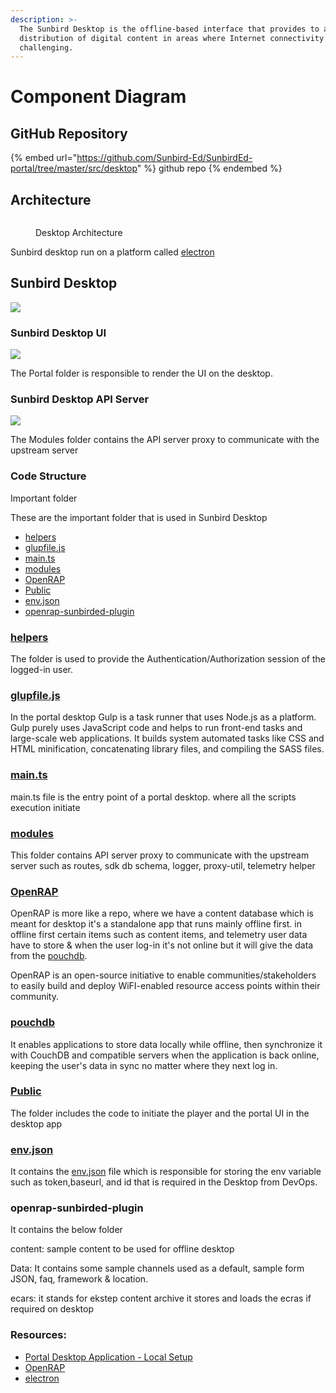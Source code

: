 ```yaml
---
description: >-
  The Sunbird Desktop is the offline-based interface that provides to access &
  distribution of digital content in areas where Internet connectivity is
  challenging.
---
```


# Component Diagram

## GitHub Repository

{% embed url="https://github.com/Sunbird-Ed/SunbirdEd-portal/tree/master/src/desktop" %}
github repo
{% endembed %}

## Architecture

<figure><img src="../../../../.gitbook/assets/Screenshot 2023-08-11 at 6.59.48 PM.png" alt=""><figcaption><p>Desktop Architecture</p></figcaption></figure>

Sunbird desktop run on a platform called [electron](https://www.electronjs.org/)

## Sunbird Desktop

![](<../../../../.gitbook/assets/Screenshot 2023-08-10 at 8.14.31 PM (1).png>)

### Sunbird Desktop UI

![](<../../../../.gitbook/assets/image (28).png>)

The Portal folder is responsible to render the UI on the desktop.

### Sunbird Desktop API Server

![](<../../../../.gitbook/assets/Screenshot 2023-08-11 at 8.28.51 PM.png>)

The Modules folder contains the API server proxy to communicate with the upstream server

### Code Structure

Important folder

These are the important folder that is used in Sunbird Desktop

* [helpers](https://github.com/Sunbird-Ed/SunbirdEd-portal/tree/master/src/desktop/helper)
* [glupfile.js](https://github.com/Sunbird-Ed/SunbirdEd-portal/blob/master/src/desktop/gulpfile.js)
* [main.ts](https://github.com/Sunbird-Ed/SunbirdEd-portal/blob/master/src/desktop/main.ts)
* [modules](https://github.com/Sunbird-Ed/SunbirdEd-portal/tree/master/src/desktop/modules)
* [OpenRAP](https://github.com/Sunbird-Ed/SunbirdEd-portal/tree/master/src/desktop/OpenRAP)
* [Public](https://github.com/Sunbird-Ed/SunbirdEd-portal/tree/master/src/desktop/public)
* [env.json](https://github.com/Sunbird-Ed/SunbirdEd-portal/blob/release-6.0.0/src/desktop/env.json)
* [openrap-sunbirded-plugin](component-diagram.md#openrap-sunbirded-plugin)

### [helpers](https://github.com/Sunbird-Ed/SunbirdEd-portal/tree/master/src/desktop/helper)

The folder is used to provide the Authentication/Authorization session of the logged-in user.

### [glupfile.js](https://github.com/Sunbird-Ed/SunbirdEd-portal/blob/master/src/desktop/gulpfile.js)

In the portal desktop Gulp is a task runner that uses Node.js as a platform. Gulp purely uses JavaScript code and helps to run front-end tasks and large-scale web applications. It builds system automated tasks like CSS and HTML minification, concatenating library files, and compiling the SASS files.

### [main.ts](https://github.com/Sunbird-Ed/SunbirdEd-portal/blob/master/src/desktop/main.ts)

main.ts file is the entry point of a portal desktop. where all the scripts execution initiate

### [modules](https://github.com/Sunbird-Ed/SunbirdEd-portal/tree/master/src/desktop/modules)

This folder contains API server proxy to communicate with the upstream server such as routes, sdk db schema, logger, proxy-util, telemetry helper

### [OpenRAP](https://github.com/Sunbird-Ed/SunbirdEd-portal/tree/master/src/desktop/OpenRAP)

OpenRAP is more like a repo, where we have a content database which is meant for desktop it's a standalone app that runs mainly offline first. in offline first certain items such as content items, and telemetry user data have to store & when the user log-in it's not online but it will give the data from the [pouchdb](component-diagram.md#pouchdb).

OpenRAP is an open-source initiative to enable communities/stakeholders to easily build and deploy WiFI-enabled resource access points within their community.

### [pouchdb](https://pouchdb.com/)

It enables applications to store data locally while offline, then synchronize it with CouchDB and compatible servers when the application is back online, keeping the user's data in sync no matter where they next log in.

### [Public](https://github.com/Sunbird-Ed/SunbirdEd-portal/tree/master/src/desktop/public)

The folder includes the code to initiate the player and the portal UI in the desktop app

### [env.json](https://github.com/Sunbird-Ed/SunbirdEd-portal/blob/release-6.0.0/src/desktop/env.json)

It contains the [env.json](https://github.com/Sunbird-Ed/SunbirdEd-portal/blob/release-6.0.0/src/desktop/env.json) file which is responsible for storing the env variable such as token,baseurl, and id that is required in the Desktop from DevOps.

### openrap-sunbirded-plugin

It contains the below folder

content: sample content to be used for offline desktop

Data: It contains some sample channels used as a default, sample form JSON, faq, framework & location.

ecars: it stands for ekstep content archive it stores and loads the ecras if required on desktop

### Resources:

* [Portal Desktop Application - Local Setup](https://project-sunbird.atlassian.net/wiki/spaces/SP/pages/3339354113/Portal+Desktop+Application+-+Local+Setup)
* [OpenRAP](https://sunbird.org/explore/articles/16-sunbird-openrap-an-offline-content-distribution-platform)
* [electron](https://www.electronjs.org/)

#### &#x20;<a href="#title-text" id="title-text"></a>
